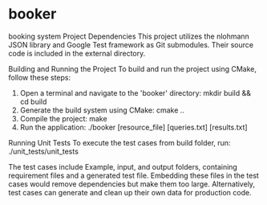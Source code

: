 # booker
booking system
Project Dependencies
This project utilizes the nlohmann JSON library and Google Test framework as Git submodules. Their source code is included in the external directory.

Building and Running the Project
To build and run the project using CMake, follow these steps:
1. Open a terminal and navigate to the 'booker' directory: mkdir build && cd build
2. Generate the build system using CMake: cmake ..
3. Compile the project: make
4. Run the application: ./booker [resource_file] [queries.txt] [results.txt]

Running Unit Tests
To execute the test cases from build folder, run:
./unit_tests/unit_tests

The test cases include Example, input, and output folders, containing requirement files and a generated test file. Embedding these files in the test cases would remove dependencies but make them too large. Alternatively, test cases can generate and clean up their own data for production code.

